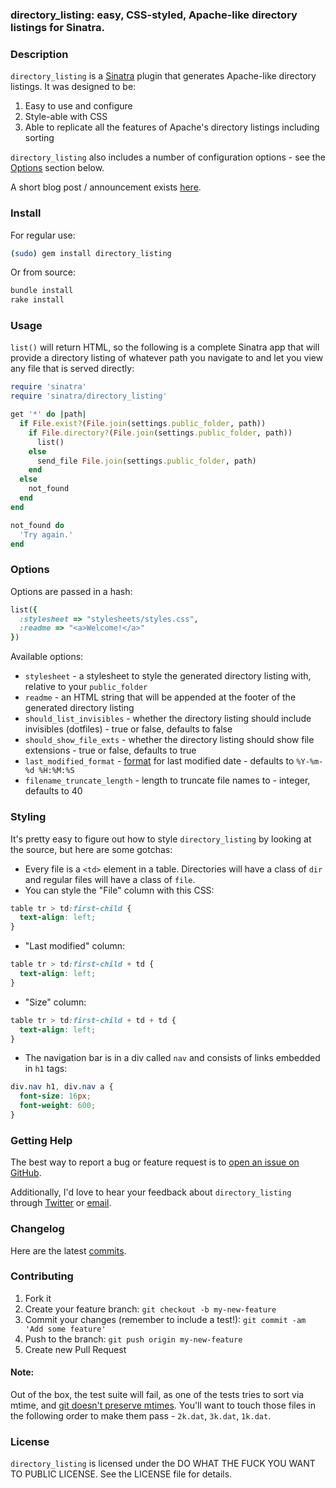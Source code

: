 ### directory_listing: easy, CSS-styled, Apache-like directory listings for Sinatra.

### Description

```directory_listing``` is a [Sinatra](http://sinatrarb.com) plugin that generates Apache-like directory listings. It was designed to be:

1. Easy to use and configure
2. Style-able with CSS
3. Able to replicate all the features of Apache's directory listings including sorting

```directory_listing``` also includes a number of configuration options - see the [Options](#options) section below.

A short blog post / announcement exists [here](http://blog.catsanddogshavealltheluck.com/#Directory_Listings_in_Sinatra).

### Install

For regular use:

```bash
(sudo) gem install directory_listing
```

Or from source:

```bash
bundle install
rake install
```

### Usage

```list()``` will return HTML, so the following is a complete Sinatra app that will provide a directory listing of whatever path you navigate to and let you view any file that is served directly:

```ruby
require 'sinatra'
require 'sinatra/directory_listing'

get '*' do |path|
  if File.exist?(File.join(settings.public_folder, path))
    if File.directory?(File.join(settings.public_folder, path))
      list()
    else
      send_file File.join(settings.public_folder, path)
    end
  else
    not_found
  end
end

not_found do
  'Try again.'
end
```

### Options

Options are passed in a hash:

```ruby
list({
  :stylesheet => "stylesheets/styles.css",
  :readme => "<a>Welcome!</a>"
})
```

Available options:

- ```stylesheet``` - a stylesheet to style the generated directory listing with, relative to your ```public_folder```
- ```readme``` - an HTML string that will be appended at the footer of the generated directory listing
- ```should_list_invisibles``` - whether the directory listing should include invisibles (dotfiles) - true or false, defaults to false
- ```should_show_file_exts``` - whether the directory listing should show file extensions - true or false, defaults to true
- ```last_modified_format``` - [format](http://www.ruby-doc.org/core-2.0/Time.html) for last modified date - defaults to ```%Y-%m-%d %H:%M:%S```
- ```filename_truncate_length``` - length to truncate file names to - integer, defaults to 40

### Styling

It's pretty easy to figure out how to style ```directory_listing``` by looking at the source, but here are some gotchas:

- Every file is a ```<td>``` element in a table. Directories will have a class of ```dir``` and regular files will have a class of ```file```. 
- You can style the "File" column with this CSS:

```css
table tr > td:first-child { 
  text-align: left;
}
```

- "Last modified" column:

```css
table tr > td:first-child + td { 
  text-align: left;
}
```

- "Size" column:

```css
table tr > td:first-child + td + td { 
  text-align: left;
}
```

- The navigation bar is in a div called ```nav``` and consists of links embedded in ```h1``` tags:

```css
div.nav h1, div.nav a {
  font-size: 16px;
  font-weight: 600;
}
```

### Getting Help

The best way to report a bug or feature request is to [open an issue on GitHub](https://github.com/movesmyers/directory_listing/issues). 

Additionally, I'd love to hear your feedback about ```directory_listing``` through [Twitter](http://twitter.com/movesmyers) or [email](mailto:rick.myers@me.com).

### Changelog

Here are the latest [commits](https://github.com/movesmyers/directory_listing/commits/master).

### Contributing

1. Fork it
2. Create your feature branch: ```git checkout -b my-new-feature```
3. Commit your changes (remember to include a test!): ```git commit -am 'Add some feature'```
4. Push to the branch: ```git push origin my-new-feature```
5. Create new Pull Request

#### Note: 

Out of the box, the test suite will fail, as one of the tests tries to sort via mtime, and [git doesn't preserve mtimes](https://git.wiki.kernel.org/index.php/GitFaq#Why_isn.27t_Git_preserving_modification_time_on_files.3F). You'll want to touch those files in the following order to make them pass - ```2k.dat```, ```3k.dat```, ```1k.dat```.

### License

```directory_listing``` is licensed under the DO WHAT THE FUCK YOU WANT TO PUBLIC LICENSE. See the LICENSE file for details.
